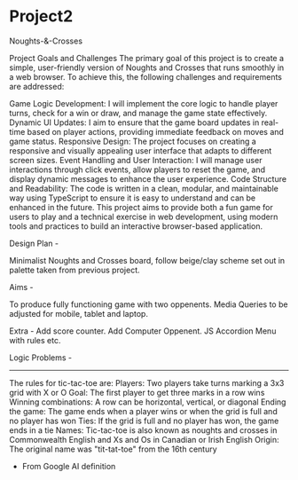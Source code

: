 # Project2
Noughts-&-Crosses

Project Goals and Challenges
The primary goal of this project is to create a simple, user-friendly version of Noughts and Crosses that runs smoothly in a web browser. To achieve this, the following challenges and requirements are addressed:

Game Logic Development: I will implement the core logic to handle player turns, check for a win or draw, and manage the game state effectively.
Dynamic UI Updates: I aim to ensure that the game board updates in real-time based on player actions, providing immediate feedback on moves and game status.
Responsive Design: The project focuses on creating a responsive and visually appealing user interface that adapts to different screen sizes.
Event Handling and User Interaction: I will manage user interactions through click events, allow players to reset the game, and display dynamic messages to enhance the user experience.
Code Structure and Readability: The code is written in a clean, modular, and maintainable way using TypeScript to ensure it is easy to understand and can be enhanced in the future.
This project aims to provide both a fun game for users to play and a technical exercise in web development, using modern tools and practices to build an interactive browser-based application.

Design Plan - 

Minimalist Noughts and Crosses board, follow beige/clay scheme set out in palette taken from previous project. 

Aims - 

To produce fully functioning game with two oppenents. 
Media Queries to be adjusted for mobile, tablet and laptop.

Extra - 
Add score counter. 
Add Computer Oppenent. 
JS Accordion Menu with rules etc. 


Logic Problems - 

--------------------------
The rules for tic-tac-toe are: 
Players: Two players take turns marking a 3x3 grid with X or O 
Goal: The first player to get three marks in a row wins 
Winning combinations: A row can be horizontal, vertical, or diagonal 
Ending the game: The game ends when a player wins or when the grid is full and no player has won 
Ties: If the grid is full and no player has won, the game ends in a tie 
Names: Tic-tac-toe is also known as noughts and crosses in Commonwealth English and Xs and Os in Canadian or Irish English 
Origin: The original name was "tit-tat-toe" from the 16th century 
- From Google AI definition


